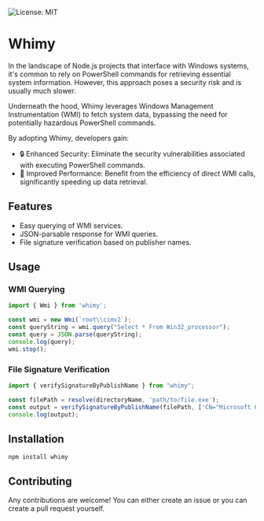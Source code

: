 ![License: MIT](https://img.shields.io/badge/License-MIT-brightgreen.svg)

# Whimy

In the landscape of Node.js projects that interface with Windows systems, it's common to rely on PowerShell commands for retrieving essential system information. However, this approach poses a security risk and is usually much slower.

Underneath the hood, Whimy leverages Windows Management Instrumentation (WMI) to fetch system data, bypassing the need for potentially hazardous PowerShell commands.

By adopting Whimy, developers gain:

- 🔒 Enhanced Security: Eliminate the security vulnerabilities associated with executing PowerShell commands.
- 🚀 Improved Performance: Benefit from the efficiency of direct WMI calls, significantly speeding up data retrieval.

## Features

- Easy querying of WMI services.
- JSON-parsable response for WMI queries.
- File signature verification based on publisher names.

## Usage

### WMI Querying

```typescript
import { Wmi } from 'whimy';

const wmi = new Wmi(`root\\cimv2`);
const queryString = wmi.query("Select * From Win32_processor");
const query = JSON.parse(queryString);
console.log(query);
wmi.stop();
```

### File Signature Verification

```typescript
import { verifySignatureByPublishName } from "whimy";

const filePath = resolve(directoryName, 'path/to/file.exe');
const output = verifySignatureByPublishName(filePath, ['CN="Microsoft Corporation",O="Microsoft Corporation",L=Redmond,S=Washington,C=US']);
console.log(output);
```

## Installation

`npm install whimy`

## Contributing

Any contributions are welcome! You can either create an issue or you can create a pull request yourself.
